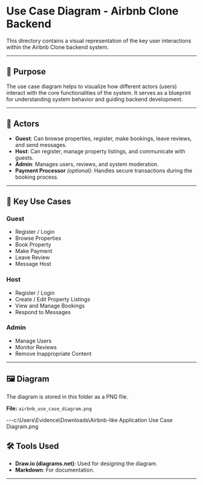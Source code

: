 # Use Case Diagram - Airbnb Clone Backend

This directory contains a visual representation of the key user interactions within the Airbnb Clone backend system.

---

## 🎯 Purpose

The use case diagram helps to visualize how different actors (users) interact with the core functionalities of the system. It serves as a blueprint for understanding system behavior and guiding backend development.

---

## 🧍 Actors

- **Guest**: Can browse properties, register, make bookings, leave reviews, and send messages.
- **Host**: Can register, manage property listings, and communicate with guests.
- **Admin**: Manages users, reviews, and system moderation.
- **Payment Processor** *(optional)*: Handles secure transactions during the booking process.

---

## 🧩 Key Use Cases

### Guest
- Register / Login
- Browse Properties
- Book Property
- Make Payment
- Leave Review
- Message Host

### Host
- Register / Login
- Create / Edit Property Listings
- View and Manage Bookings
- Respond to Messages

### Admin
- Manage Users
- Monitor Reviews
- Remove Inappropriate Content

---

## 🖼️ Diagram

The diagram is stored in this folder as a PNG file.

**File:** `airbnb_use_case_diagram.png`



---c:\Users\Evidence\Downloads\Airbnb-like Application Use Case Diagram.png

## 🛠️ Tools Used

- **Draw.io (diagrams.net)**: Used for designing the diagram.
- **Markdown**: For documentation.

---


